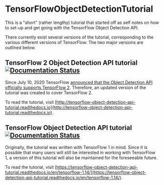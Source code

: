 # TensorFlowObjectDetectionTutorial
 

This is a "short" (rather lengthy) tutorial that started off as self notes on how to set-up and get going with the TensorFlow Object Detection API.

There currently exist several versions of the tutorial, corresponding to the various different versions of TensorFlow. The two major versions are outlined below.

## TensorFlow 2 Object Detection API tutorial [![Documentation Status](https://readthedocs.org/projects/tensorflow-object-detection-api-tutorial/badge/?version=latest)](http://tensorflow-object-detection-api-tutorial.readthedocs.io/en/latest/?badge=latest)

Since July 10, 2020 TensorFlow [announced that the Object Detection API officially supports TensorFlow 2](https://blog.tensorflow.org/2020/07/tensorflow-2-meets-object-detection-api.html). Therefore, an updated version of the tutorial was created to cover TensorFlow 2. 

To read the tutorial, visit [http://tensorflow-object-detection-api-tutorial.readthedocs.io](http://tensorflow-object-detection-api-tutorial.readthedocs.io).

## TensorFlow Object Detection API tutorial [![Documentation Status](https://readthedocs.org/projects/tensorflow-object-detection-api-tutorial/badge/?version=tensorflow-1.14)](http://tensorflow-object-detection-api-tutorial.readthedocs.io/en/tensorflow-1.14/?badge=tensorflow-1.14)

Originally, the tutorial was written with TensorFlow 1 in mind. Since it is possible that many users will still be interested in working with TensorFlow 1, a version of this tutorial will also be maintained for the foreseeable future.

To read the tutorial, visit [https://tensorflow-object-detection-api-tutorial.readthedocs.io/en/tensorflow-1.14/](https://tensorflow-object-detection-api-tutorial.readthedocs.io/en/tensorflow-1.14/).
